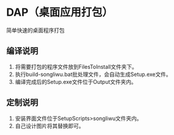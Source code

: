 # DAP（桌面应用打包）

简单快速的桌面程序打包

## 编译说明

1. 将需要打包的程序文件放到FilesToInstall文件夹下。
2. 执行build-songliwu.bat批处理文件，会自动生成Setup.exe文件。
3. 编译完成后的Setup.exe文件位于Output文件夹内。

## 定制说明

1. 安装界面文件位于SetupScripts>songliwu文件夹内。
2. 自己设计图片将其替换即可。
